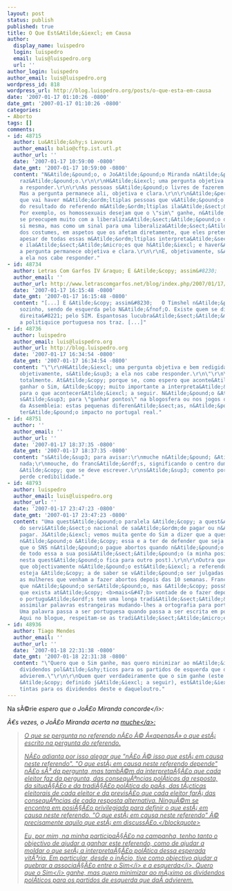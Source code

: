 ```yaml
---
layout: post
status: publish
published: true
title: O Que Est&Atilde;&iexcl; em Causa
author:
  display_name: luispedro
  login: luispedro
  email: luis@luispedro.org
  url: ''
author_login: luispedro
author_email: luis@luispedro.org
wordpress_id: 818
wordpress_url: http://blog.luispedro.org/posts/o-que-esta-em-causa
date: '2007-01-17 01:10:26 -0800'
date_gmt: '2007-01-17 01:10:26 -0800'
categories:
- Aborto
tags: []
comments:
- id: 48715
  author: Lu&Atilde;&shy;s Lavoura
  author_email: balio@cftp.ist.utl.pt
  author_url: ''
  date: '2007-01-17 10:59:00 -0800'
  date_gmt: '2007-01-17 10:59:00 -0800'
  content: "N&Atilde;&pound;o, o Jo&Atilde;&pound;o Miranda n&Atilde;&pound;o tem
    raz&Atilde;&pound;o.\r\n\r\nH&Atilde;&iexcl; uma pergunta objetiva e bem redigida
    a responder.\r\n\r\nAs pessoas s&Atilde;&pound;o livres de fazerem interpreta&Atilde;&sect;&Atilde;&micro;es.
    Mas a pergunta permanece ali, objetiva e clara.\r\n\r\n&Atilde;&permil; claro
    que vai haver m&Atilde;&ordm;ltiplas pessoas que v&Atilde;&pound;o querer tirar
    do resultado do referendo m&Atilde;&ordm;ltiplas ila&Atilde;&sect;&Atilde;&micro;es.
    Por exemplo, os homossexuais desejam que o \"sim\" ganhe, n&Atilde;&pound;o porque
    se preocupem muito com a liberaliza&Atilde;&sect;&Atilde;&pound;o do aborto em
    si mesma, mas como um sinal para uma liberaliza&Atilde;&sect;&Atilde;&pound;o
    dos costumes, em aspetos que os afetam diretamente, que eles pretendem.\r\n\r\nMas,
    apesar de todas essas m&Atilde;&ordm;ltiplas interpreta&Atilde;&sect;&Atilde;&micro;es
    e ila&Atilde;&sect;&Atilde;&micro;es que h&Atilde;&iexcl; e haver&Atilde;&iexcl;,
    a pergunta permanece objetiva e clara.\r\n\r\nE, objetivamente, s&Atilde;&sup3;
    a ela nos cabe responder."
- id: 48734
  author: Letras Com Garfos IV &raquo; E &Atilde;&copy; assim&#8230;
  author_email: ''
  author_url: http://www.letrascomgarfos.net/blog/index.php/2007/01/17/e_assim/
  date: '2007-01-17 16:15:48 -0800'
  date_gmt: '2007-01-17 16:15:48 -0800'
  content: "[...] E &Atilde;&copy; assim&#8230;   O Timshel n&Atilde;&pound;o est&Atilde;&iexcl;
    sozinho, sendo de esquerda pelo N&Atilde;&fnof;O. Existe quem se diga &#8220;de
    direita&#8221; pelo SIM. Espantosas lucubra&Atilde;&sect;&Atilde;&micro;es que
    a politiquice portuguesa nos traz. [...]"
- id: 48736
  author: luispedro
  author_email: luis@luispedro.org
  author_url: http://blog.luispedro.org
  date: '2007-01-17 16:34:54 -0800'
  date_gmt: '2007-01-17 16:34:54 -0800'
  content: "\"\r\nH&Atilde;&iexcl; uma pergunta objetiva e bem redigida a responder.\r\n\r\nE,
    objetivamente, s&Atilde;&sup3; a ela nos cabe responder.\r\n\"\r\n\r\nDiscordo
    totalmente. At&Atilde;&copy; porque se, como espero que aconte&Atilde;&sect;a,
    ganhar o Sim, &Atilde;&copy; muito importante a interpreta&Atilde;&sect;&Atilde;&pound;o
    para o que acontecer&Atilde;&iexcl; a seguir. N&Atilde;&pound;o &Atilde;&copy;
    s&Atilde;&sup3; para \"ganhar pontos\" na blogosfera ou nos jogos de corredores
    da Assembleia: estas pequenas diferen&Atilde;&sect;as, n&Atilde;&pound;o objectivas,
    ter&Atilde;&pound;o impacto no portugal real."
- id: 48751
  author: ''
  author_email: ''
  author_url: ''
  date: '2007-01-17 18:37:35 -0800'
  date_gmt: '2007-01-17 18:37:35 -0800'
  content: "s&Atilde;&sup3; para avisar:\r\nmuche n&Atilde;&pound; &Atilde;&copy;
    nada;\r\nmouche, do franc&Atilde;&ordf;s, significando o centro dum alvo de tiro
    &Atilde;&copy; que se deve escrever.\r\ns&Atilde;&sup3; comento porque um analfabeto
    perde credibilidade."
- id: 48793
  author: luispedro
  author_email: luis@luispedro.org
  author_url: ''
  date: '2007-01-17 23:47:23 -0800'
  date_gmt: '2007-01-17 23:47:23 -0800'
  content: "Uma quest&Atilde;&pound;o paralela &Atilde;&copy; a quest&Atilde;&pound;o
    do servi&Atilde;&sect;o nacional de sa&Atilde;&ordm;de pagar ou n&Atilde;&pound;o
    pagar. J&Atilde;&iexcl; vemos muita gente do Sim a dizer que a quest&Atilde;&pound;o
    n&Atilde;&pound;o &Atilde;&copy; essa e a ter de defender que seja poss&Atilde;&shy;vel
    que o SNS n&Atilde;&pound;o pague abortos quando n&Atilde;&pound;o &Atilde;&copy;
    de todo essa a sua posi&Atilde;&sect;&Atilde;&pound;o (a minha posi&Atilde;&sect;&Atilde;&pound;o
    nesta quest&Atilde;&pound;o fica para outro post).\r\n\r\nOutra quest&Atilde;&pound;o
    que objectivamente n&Atilde;&pound;o est&Atilde;&iexcl; a referendo, mas talvez
    esteja &Atilde;&copy; a de saber se v&Atilde;&pound;o ser julgadas e condenadas
    as mulheres que venham a fazer abortos depois das 10 semanas. Francamente, penso
    que n&Atilde;&pound;o ser&Atilde;&pound;o, mas &Atilde;&copy; poss&Atilde;&shy;vel
    que exista at&Atilde;&copy; <b>mais<&#47;b> vontade de o fazer depois disto.\r\n\r\nps:
    o portugu&Atilde;&ordf;s tem uma longa tradi&Atilde;&sect;&Atilde;&pound;o de
    assimilar palavras estrangeiras mudando-lhes a ortografia para portugu&Atilde;&ordf;s.
    Uma palavra passa a ser portuguesa quando passa a ser escrita em portugu&Atilde;&ordf;s.
    Aqui no blogue, respeitam-se as tradi&Atilde;&sect;&Atilde;&micro;es."
- id: 48936
  author: Tiago Mendes
  author_email: ''
  author_url: ''
  date: '2007-01-18 22:31:38 -0800'
  date_gmt: '2007-01-18 22:31:38 -0800'
  content: "\"Quero que o Sim ganhe, mas quero minimizar ao m&Atilde;&iexcl;ximo os
    dividendos pol&Atilde;&shy;ticos para os partidos de esquerda que da&Atilde;&shy;
    advierem.\"\r\n\r\nQuem quer verdadeiramente que o sim ganhe (este \"verdadeiramente\"
    &Atilde;&copy; definido j&Atilde;&iexcl; a seguir), est&Atilde;&iexcl;-se nas
    tintas para os dividendos deste e daqueloutro."
---
```

<p>Na s&Atilde;&copy;rie <i>espero que o Jo&Atilde;&pound;o Miranda concorde<&#47;i>:
<p>&Atilde;&euro;s vezes, o Jo&Atilde;&pound;o Miranda acerta na <a href="http:&#47;&#47;ablasfemia.blogspot.com&#47;2007&#47;01&#47;o-que-se-pergunta-no-referendo-no.html">muche<&#47;a>:</p>
<blockquote><p>O que se pergunta no referendo n&Atilde;&pound;o &Atilde;&copy; &Acirc;&laquo;apenas&Acirc;&raquo; o que est&Atilde;&iexcl; escrito na pergunta do referendo.
<p>N&Atilde;&pound;o adianta por isso alegar que "n&Atilde;&pound;o &Atilde;&copy; isso que est&Atilde;&iexcl; em causa neste referendo". "O que est&Atilde;&iexcl; em causa neste referendo depende" n&Atilde;&pound;o s&Atilde;&sup3; da pergunta, mas tamb&Atilde;&copy;m da interpreta&Atilde;&sect;&Atilde;&pound;o que cada eleitor faz da pergunta, das consequ&Atilde;&ordf;ncias pol&Atilde;&shy;ticas da resposta, da situa&Atilde;&sect;&Atilde;&pound;o e da tradi&Atilde;&sect;&Atilde;&pound;o pol&Atilde;&shy;tica do pa&Atilde;&shy;s, das t&Atilde;&iexcl;cticas eleitorais de cada eleitor e da previs&Atilde;&pound;o que cada eleitor far&Atilde;&iexcl; das consequ&Atilde;&ordf;ncias de cada resposta alternativa. Ningu&Atilde;&copy;m se encontra em posi&Atilde;&sect;&Atilde;&pound;o privilegiada para definir o que est&Atilde;&iexcl; em causa neste referendo. "O que est&Atilde;&iexcl; em causa neste referendo" &Atilde;&copy; precisamente aquilo que est&Atilde;&iexcl; em discuss&Atilde;&pound;o.<&#47;blockquote></p>
<p>Eu, por mim, na minha participa&Atilde;&sect;&Atilde;&pound;o na campanha, tenho tanto o objectivo de ajudar a ganhar este referendo, como de ajudar a moldar o que ser&Atilde;&iexcl; a interpreta&Atilde;&sect;&Atilde;&pound;o pol&Atilde;&shy;tica dessa esperada vit&Atilde;&sup3;ria. Em particular, desde o in&Atilde;&shy;cio, tive como objectivo ajudar a quebrar a associa&Atilde;&sect;&Atilde;&pound;o entre o <i>Sim<&#47;i> e a <i>esquerda<&#47;i>. Quero que o <i>Sim<&#47;i> ganhe, mas quero minimizar ao m&Atilde;&iexcl;ximo os dividendos pol&Atilde;&shy;ticos para os partidos de esquerda que da&Atilde;&shy; advierem.</p>

